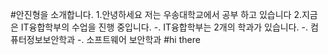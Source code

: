 #안진형을 소개합니다.
  1.안녕하세요 저는 우송대학교에서 공부 하고 있습니다
  2.지금은 IT융합학부의 수업을 진행 중입니다.
    -. IT융합학부는 2개의 학과가 있습니다.
    -. 컴퓨터정보보안학과
    -. 소프트웨어 보안학과
#hi there

<!--
**jin020ff/jin020ff** is a ✨ _special_ ✨ repository because its `README.md` (this file) appears on your GitHub profile.

Here are some ideas to get you started:

- 🔭 I’m currently working on ...
- 🌱 I’m currently learning ...
- 👯 I’m looking to collaborate on ...
- 🤔 I’m looking for help with ...
- 💬 Ask me about ...
- 📫 How to reach me: ...
- 😄 Pronouns: ...
- ⚡ Fun fact: ...
-->
